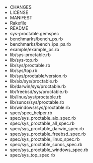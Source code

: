 * CHANGES
* LICENSE
* MANIFEST
* Rakefile
* README
* sys-proctable.gemspec
* benchmarks/bench_ps.rb
* benchmarks/bench_ips_ps.rb
* example/example_ps.rb
* lib/sys-proctable.rb
* lib/sys-top.rb
* lib/sys/proctable.rb
* lib/sys/top.rb
* lib/sys/proctable/version.rb
* lib/aix/sys/proctable.rb
* lib/darwin/sys/proctable.rb
* lib/freebsd/sys/proctable.rb
* lib/linux/sys/proctable.rb
* lib/sunos/sys/proctable.rb
* lib/windows/sys/proctable.rb
* spec/spec_helper.rb
* spec/sys_proctable_aix_spec.rb
* spec/sys_proctable_all_spec.rb
* spec/sys_proctable_darwin_spec.rb
* spec/sys_proctable_freebsd_spec.rb
* spec/sys_proctable_linux_spec.rb
* spec/sys_proctable_sunos_spec.rb
* spec/sys_proctable_windows_spec.rb
* spec/sys_top_spec.rb
